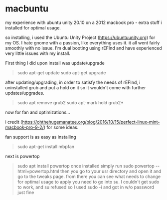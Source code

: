 # macbuntu
my experience with ubuntu unity 20.10 on a 2012 macbook pro - extra stuff i installed for optimal usage.


so installing, i used the Ubuntu Unity Project (https://ubuntuunity.org) for my OS. I hate gnome with a passion, like everything uses it. 
it all went fairly smoothly with no issue. I'm dual booting using rEFInd and have experienced very little issues with my install.

First thing I did upon install was update/upgrade
> sudo apt-get update
> sudo apt-get upgrade

after updating/upgrading, in order to satisfy the needs of rEFInd, i uninstalled grub and put a hold on it so it wouldn't come with further updates/upgrades.
> sudo apt remove grub2
> sudo apt-mark hold grub2*

now for fan and optimizations...

i credit (https://ohthehugemanatee.org/blog/2016/10/15/perfect-linux-mint-macbook-pro-9-2/) for some ideas.

fan support is as easy as installing
> sudo apt-get install mbpfan

next is powertop
> sudo apt install powertop
once installed simply run
> sudo powertop --html=powertop.html
then you go to your usr directory and open it and go to the tweaks page. from there you can see what needs to change for optimal usage
to apply you need to go into su. I couldn't get sudo to work, and su refused so I used sudo -i and got in w/o password just fine


